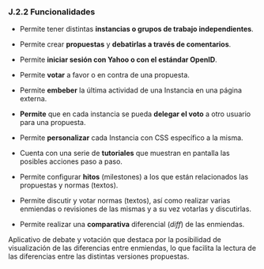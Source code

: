 ### J.2.2 Funcionalidades

* Permite tener distintas **instancias o grupos de trabajo independientes**.

* Permite crear **propuestas** y **debatirlas a través de comentarios**.

* Permite **iniciar sesión con Yahoo o con el estándar OpenID**.

* Permite **votar** a favor o en contra de una propuesta.

* Permite **embeber** la última actividad de una Instancia en una página externa.

* **Permite** que en cada instancia se pueda **delegar el voto** a otro usuario para una propuesta.

* Permite **personalizar** cada Instancia con CSS específico a la misma.

* Cuenta con una serie de **tutoriales** que muestran en pantalla las posibles acciones paso a paso.

* Permite configurar **hitos** \(milestones\) a los que están relacionados las propuestas y normas \(textos\).

* Permite discutir y votar normas \(textos\), así como realizar varias enmiendas o revisiones de las mismas y a su vez votarlas y discutirlas.

* Permite realizar una **comparativa** diferencial \(_diff_\) de las enmiendas.

Aplicativo de debate y votación que destaca por la posibilidad de visualización de las diferencias entre enmiendas, lo que facilita la lectura de las diferencias entre las distintas versiones propuestas.





